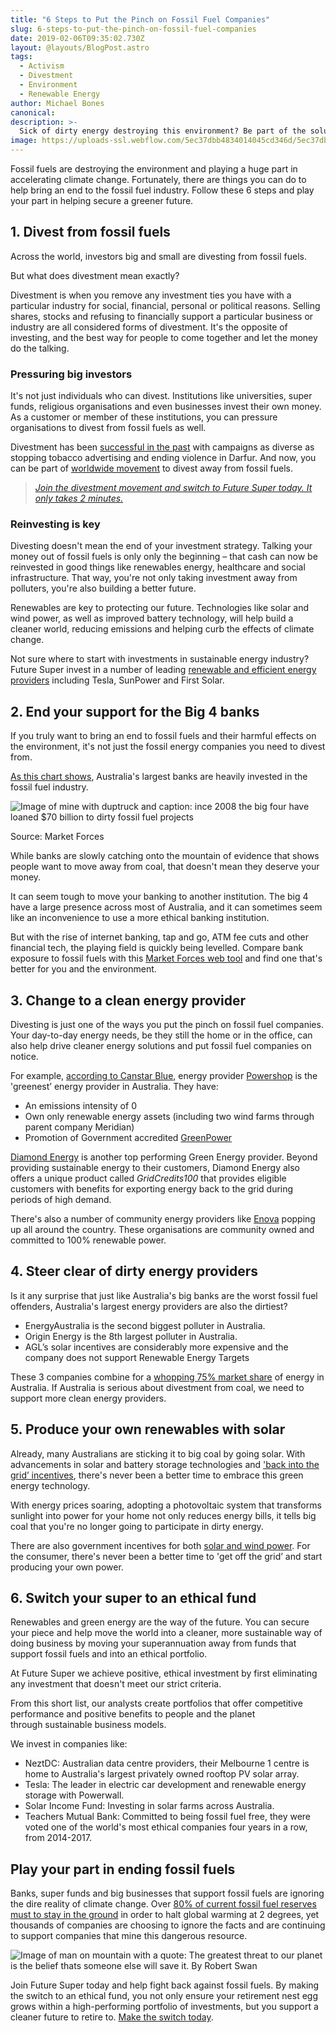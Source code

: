 ```yaml
---
title: "6 Steps to Put the Pinch on Fossil Fuel Companies"
slug: 6-steps-to-put-the-pinch-on-fossil-fuel-companies
date: 2019-02-06T09:35:02.730Z
layout: @layouts/BlogPost.astro
tags:
  - Activism
  - Divestment
  - Environment
  - Renewable Energy
author: Michael Bones
canonical:
description: >-
  Sick of dirty energy destroying this environment? Be part of the solution with these 6 steps from Future Super, and help put an end to fossil fuel companies.
image: https://uploads-ssl.webflow.com/5ec37dbb4834014045cd346d/5ec37dbc4834016a1acd3ddd_5c1443dba80838ac280d220b_Blog%20-%20main%20images%20_2.0%20(3)%20(1).png
---
```


Fossil fuels are destroying the environment and playing a huge part in accelerating climate change. Fortunately, there are things you can do to help bring an end to the fossil fuel industry. Follow these 6 steps and play your part in helping secure a greener future.

## 1\. Divest from fossil fuels

Across the world, investors big and small are divesting from fossil fuels.

But what does divestment mean exactly?

Divestment is when you remove any investment ties you have with a particular industry for social, financial, personal or political reasons. Selling shares, stocks and refusing to financially support a particular business or industry are all considered forms of divestment. It's the opposite of investing, and the best way for people to come together and let the money do the talking.

### Pressuring big investors

It's not just individuals who can divest. Institutions like universities, super funds, religious organisations and even businesses invest their own money. As a customer or member of these institutions, you can pressure organisations to divest from fossil fuels as well.

Divestment has been [successful in the past](https://gofossilfree.org/what-is-fossil-fuel-divestment) with campaigns as diverse as stopping tobacco advertising and ending violence in Darfur. And now, you can be part of [worldwide movement](https://gofossilfree.org/) to divest away from fossil fuels.

> [_Join the divestment movement and switch to Future Super today. It only takes 2 minutes._](https://www.myfuturesuper.com.au/archived/join-future-super-old1)

### Reinvesting is key

Divesting doesn't mean the end of your investment strategy. Talking your money out of fossil fuels is only only the beginning – that cash can now be reinvested in good things like renewables energy, healthcare and social infrastructure. That way, you're not only taking investment away from polluters, you're also building a better future.

Renewables are key to protecting our future. Technologies like solar and wind power, as well as improved battery technology, will help build a cleaner world, reducing emissions and helping curb the effects of climate change.

Not sure where to start with investments in sustainable energy industry? Future Super invest in a number of leading [renewable and efficient energy providers](https://www.myfuturesuper.com.au/choosing/investments) including Tesla, SunPower and First Solar.

## 2\. End your support for the Big 4 banks

If you truly want to bring an end to fossil fuels and their harmful effects on the environment, it's not just the fossil energy companies you need to divest from.

[As this chart shows](https://www.marketforces.org.au/info/compare-bank-table/), Australia's largest banks are heavily invested in the fossil fuel industry.

![Image of mine with duptruck and caption: ince 2008 the big four have loaned $70 billion to dirty fossil fuel projects](https://lh3.googleusercontent.com/9z5mjnsfE1e5qH_RVQtsIVXwVJHxLd7p0OBI0jhR1R390mvOmChV3grCUH1vtvltsSuBt5YqBPlHiWsDE0d104PCkIW-eRht1s5Pu8IFPisDUXphxQDDmNKeGmLrsjC0zprYJBnb)

Source: Market Forces

While banks are slowly catching onto the mountain of evidence that shows people want to move away from coal, that doesn't mean they deserve your money.

It can seem tough to move your banking to another institution. The big 4 have a large presence across most of Australia, and it can sometimes seem like an inconvenience to use a more ethical banking institution.

But with the rise of internet banking, tap and go, ATM fee cuts and other financial tech, the playing field is quickly being levelled. Compare bank exposure to fossil fuels with this [Market Forces web tool](https://www.marketforces.org.au/info/compare-bank-table/) and find one that's better for you and the environment.

## 3\. Change to a clean energy provider

Divesting is just one of the ways you put the pinch on fossil fuel companies. Your day-to-day energy needs, be they still the home or in the office, can also help drive cleaner energy solutions and put fossil fuel companies on notice.

For example, [according to Canstar Blue](https://www.canstarblue.com.au/energy/alternative/the-greenest-energy-companies-in-australia/), energy provider [Powershop](http://www.powershop.com.au/) is the 'greenest’ energy provider in Australia. They have:

- An emissions intensity of 0
- Own only renewable energy assets (including two wind farms through parent company Meridian)
- Promotion of Government accredited [GreenPower](https://www.canstarblue.com.au/energy/greenpower-need-to-know/)

[Diamond Energy](http://diamondenergy.com.au/) is another top performing Green Energy provider. Beyond providing sustainable energy to their customers, Diamond Energy also offers a unique product called _GridCredits100_ that provides eligible customers with benefits for exporting energy back to the grid during periods of high demand.

There's also a number of community energy providers like [Enova](https://enovaenergy.com.au/) popping up all around the country. These organisations are community owned and committed to 100% renewable power.

## 4\. Steer clear of dirty energy providers

Is it any surprise that just like Australia's big banks are the worst fossil fuel offenders, Australia's largest energy providers are also the dirtiest?

- EnergyAustralia is the second biggest polluter in Australia.
- Origin Energy is the 8th largest polluter in Australia.
- AGL’s solar incentives are considerably more expensive and the company does not support Renewable Energy Targets

These 3 companies combine for a [whopping 75% market share](https://www.canstarblue.com.au/energy/alternative/the-greenest-energy-companies-in-australia/) of energy in Australia. If Australia is serious about divestment from coal, we need to support more clean energy providers.

## 5\. Produce your own renewables with solar

Already, many Australians are sticking it to big coal by going solar. With advancements in solar and battery storage technologies and ['back into the grid’ incentives](https://www.energymatters.com.au/rebates-incentives/feedintariff/), there's never been a better time to embrace this green energy technology.

With energy prices soaring, adopting a photovoltaic system that transforms sunlight into power for your home not only reduces energy bills, it tells big coal that you're no longer going to participate in dirty energy.

There are also government incentives for both [solar and wind power](https://www.energymatters.com.au/rebates-incentives/). For the consumer, there's never been a better time to 'get off the grid’ and start producing your own power.

## 6\. Switch your super to an ethical fund

Renewables and green energy are the way of the future. You can secure your piece and help move the world into a cleaner, more sustainable way of doing business by moving your superannuation away from funds that support fossil fuels and into an ethical portfolio.

At Future Super we achieve positive, ethical investment by first eliminating any investment that doesn't meet our strict criteria.

From this short list, our analysts create portfolios that offer competitive performance and positive benefits to people and the planet through sustainable business models.

We invest in companies like:

- NeztDC: Australian data centre providers, their Melbourne 1 centre is home to Australia's largest privately owned rooftop PV solar array.
- Tesla: The leader in electric car development and renewable energy storage with Powerwall.
- Solar Income Fund: Investing in solar farms across Australia.
- Teachers Mutual Bank: Committed to being fossil fuel free, they were voted one of the world's most ethical companies four years in a row, from 2014-2017.

## Play your part in ending fossil fuels

Banks, super funds and big businesses that support fossil fuels are ignoring the dire reality of climate change. Over [80% of current fossil fuel reserves must to stay in the ground](https://www.myfuturesuper.com.au/blog/stop-adani-follow-the-money-to-super-funds-and-banks) in order to halt global warming at 2 degrees, yet thousands of companies are choosing to ignore the facts and are continuing to support companies that mine this dangerous resource.

![Image of man on mountain with a quote: The greatest threat to our planet is the belief thats someone else will save it. By Robert Swan](<https://uploads-ssl.webflow.com/5ec37dbb4834014045cd346d/5ec37dbc4834015c14cd3dc6_threat%20to%20the%20planet%20(1).jpg>)

Join Future Super today and help fight back against fossil fuels. By making the switch to an ethical fund, you not only ensure your retirement nest egg grows within a high-performing portfolio of investments, but you support a cleaner future to retire to. [Make the switch today](https://www.myfuturesuper.com.au/archived/join-future-super-old1).
